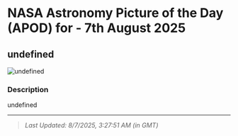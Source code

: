 
# NASA Astronomy Picture of the Day (APOD) for - 7th August 2025
## undefined

![undefined](undefined)

### Description
undefined

---
> _Last Updated: 8/7/2025, 3:27:51 AM (in GMT)_
